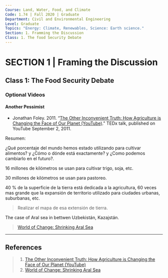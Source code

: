 ```yaml
---
Course: Land, Water, Food, and Climate
Code: 1.74 | Fall 2020 | Graduate
Department: Civil and Environmental Engineering
Level: Graduate
Topics: "Energy: Climate, Renewables, Science: Earth science."
Section: 1. Framming the Discussion
Class: 1. The food Security Debate
---
```

# SECTION 1 | Framing the Discussion

## Class 1: The Food Security Debate

### Optional Videos

#### Another Pessimist

- Jonathan Foley. 2011. “[The Other Inconvenient Truth: How Agriculture is Changing the Face of Our Planet (YouTube)](https://www.youtube.com/watch?v=uJhgGbRA6Hk&t=12s).” TEDx talk, published on YouTube September 2, 2011.

Resumen: 

¿Qué porcentaje del mundo hemos estado utilizando para cultivar alimentos? y ¿Cómo o dónde está exactamente? y ¿Como podemos cambiarlo en el futuro?.

16 millones de kilómetros se usan para cultivar trigo, soja, etc.

30 millones de kilómetros se usan para pastoreo.

40 % de la superficie de la tierra está dedicada a la agricultura, 60 veces mas grande que la expansión de territorio utilizado para ciudades urbanas, suburbanas, etc.

> 	Realizar el mapa de esa extensión de tierra.

The case of Aral sea in bettwen Uzbekistán, Kazajstán.

> 	[World of Change: Shrinking Aral Sea](https://earthobservatory.nasa.gov/world-of-change/AralSea)


---
## References

> 1. [The Other Inconvenient Truth: How Agriculture is Changing the Face of Our Planet (YouTube)](https://www.youtube.com/watch?v=uJhgGbRA6Hk&t=12s)
> 2. [World of Change: Shrinking Aral Sea](https://earthobservatory.nasa.gov/world-of-change/AralSea)



